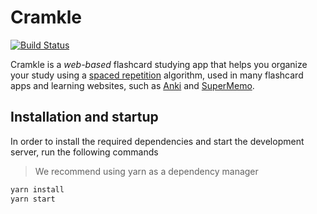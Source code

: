 # Cramkle

[![Build Status](https://travis-ci.org/lucasecdb/cramkle.svg?branch=master)](https://travis-ci.org/lucasecdb/cramkle)

Cramkle is a *web-based* flashcard studying app that helps you
organize your study using a [spaced repetition](https://en.wikipedia.org/wiki/Spaced_repetition)
algorithm, used in many flashcard apps and learning websites, such as
[Anki](https://apps.ankiweb.net/) and [SuperMemo](https://www.supermemo.com/).

## Installation and startup

In order to install the required dependencies and
start the development server, run the following commands

> We recommend using yarn as a dependency manager

```sh
yarn install
yarn start
```
